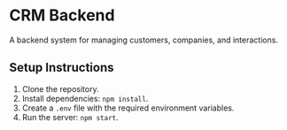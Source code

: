 # CRM Backend

A backend system for managing customers, companies, and interactions.

## Setup Instructions
1. Clone the repository.
2. Install dependencies: `npm install`.
3. Create a `.env` file with the required environment variables.
4. Run the server: `npm start`.
